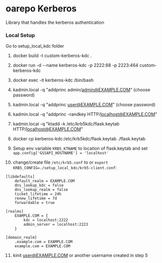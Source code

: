 # oarepo Kerberos

Library that handles the kerberos authentication

### Local Setup
Go to setup_local_kdc folder

1. docker build -t custom-kerberos-kdc .

2. docker run -d --name kerberos-kdc -p 2222:88 -p 2223:464 custom-kerberos-kdc

3. docker exec -it kerberos-kdc /bin/bash 

4. kadmin.local -q "addprinc admin/admin@EXAMPLE.COM" (choose password)

5. kadmin.local -q "addprinc user@EXAMPLE.COM" (choose password)

6. kadmin.local -q "addprinc -randkey HTTP/localhost@EXAMPLE.COM"

7. kadmin.local -q "ktadd -k /etc/krb5kdc/flask.keytab HTTP/localhost@EXAMPLE.COM"

8. docker cp kerberos-kdc:/etc/krb5kdc/flask.keytab ./flask.keytab

9. Setup env variable `KRB5_KTNAME` to location of flask.keytab and set `app.config['GSSAPI_HOSTNAME'] = 'localhost'`

10. change/create file `/etc/krb5.conf` to or `export KRB5_CONFIG=./setup_local_kdc/krb5-client.conf`:

```
[libdefaults]
    default_realm = EXAMPLE.COM
    dns_lookup_kdc = false
    dns_lookup_realm = false
    ticket_lifetime = 24h
    renew_lifetime = 7d
    forwardable = true

[realms]
    EXAMPLE.COM = {
        kdc = localhost:2222
        admin_server = localhost:2223
    }

[domain_realm]
    .example.com = EXAMPLE.COM
    example.com = EXAMPLE.COM

```

11. kinit user@EXAMPLE.COM or another username created in step 5





